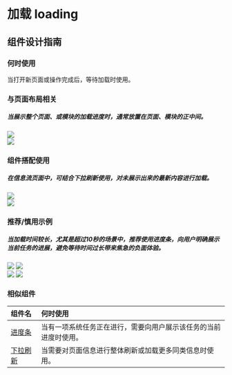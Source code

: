 # 加载 loading

## 组件设计指南

### 何时使用

当打开新页面或操作完成后，等待加载时使用。

### 与页面布局相关

##### 当展示整个页面、或模块的加载进度时，通常放置在页面、模块的正中间。

<div class="legend">
  <div class="item">
    <img src="https://oteam-tdesign-1258344706.cos.ap-guangzhou.myqcloud.com/site/design/mobile-guide/Loading%201-1.png" />
  </div>

  <div class="item">
    <img src="https://oteam-tdesign-1258344706.cos.ap-guangzhou.myqcloud.com/site/design/mobile-guide/Loading%201-2.png" />
  </div>
</div>


### 组件搭配使用

##### 在信息流页面中，可结合下拉刷新使用，对未展示出来的最新内容进行加载。

<div class="legend">
  <div class="item">
    <img src="https://oteam-tdesign-1258344706.cos.ap-guangzhou.myqcloud.com/site/design/mobile-guide/Loading%202-1.png" />
  </div>

  <div class="item">
    <img src="https://oteam-tdesign-1258344706.cos.ap-guangzhou.myqcloud.com/site/design/mobile-guide/Loading%202-2.png" />
  </div>
</div>

### 推荐/慎用示例

##### 当加载时间较长，尤其是超过10秒的场景中，推荐使用进度条，向用户明确展示当前任务的进展，避免等待时间过长带来焦急的负面体验。

<div class="legend">
  <div class="item">
    <img src="https://oteam-tdesign-1258344706.cos.ap-guangzhou.myqcloud.com/site/design/mobile-guide/Loading%203-1.png" />
    <img class="tag" src="https://oteam-tdesign-1258344706.cos.ap-guangzhou.myqcloud.com/site/doc/good.png" />
  </div>

  <div class="item">
    <img src="https://oteam-tdesign-1258344706.cos.ap-guangzhou.myqcloud.com/site/design/mobile-guide/Loading%203-2.png" />
    <img class="tag" src="https://oteam-tdesign-1258344706.cos.ap-guangzhou.myqcloud.com/site/doc/bad.png" />
  </div>
</div>


### 相似组件

| 组件名                          | 何时使用                                                         |
| :------------------------------ | :--------------------------------------------------------------- |
| [进度条](./progress)            | 当有一项系统任务正在进行，需要向用户展示该任务的当前进度时使用。 |
| [下拉刷新](./pull-down-refresh) | 当需要对页面信息进行整体刷新或加载更多同类信息时使用。           |
